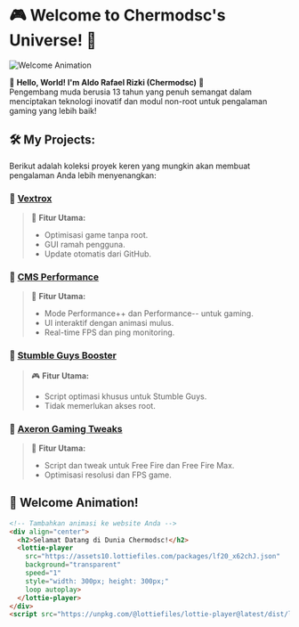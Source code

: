 # 🎮 Welcome to Chermodsc's Universe! 🚀  

![Welcome Animation](https://media.giphy.com/media/l4FGGafcOHmrlQxGQ/giphy.gif)  

🌟 **Hello, World! I'm Aldo Rafael Rizki (Chermodsc)** 🌟  
Pengembang muda berusia 13 tahun yang penuh semangat dalam menciptakan teknologi inovatif dan modul non-root untuk pengalaman gaming yang lebih baik!  

## 🛠️ My Projects:  
Berikut adalah koleksi proyek keren yang mungkin akan membuat pengalaman Anda lebih menyenangkan:  

### 🔹 [**Vextrox**](https://github.com/ChermodAldo/Vextrox)  
> 🔧 **Fitur Utama:**  
> - Optimisasi game tanpa root.  
> - GUI ramah pengguna.  
> - Update otomatis dari GitHub.  

### 🔹 [**CMS Performance**](https://github.com/ChermodAldo/CMS-Performance)  
> 🚀 **Fitur Utama:**  
> - Mode Performance++ dan Performance-- untuk gaming.  
> - UI interaktif dengan animasi mulus.  
> - Real-time FPS dan ping monitoring.  

### 🔹 [**Stumble Guys Booster**](https://github.com/ChermodAldo/Stumble-Guys-Booster)  
> 🎮 **Fitur Utama:**  
> - Script optimasi khusus untuk Stumble Guys.  
> - Tidak memerlukan akses root.  

### 🔹 [**Axeron Gaming Tweaks**](https://github.com/ChermodAldo/Axeron-Gaming-Tweaks)  
> 🎯 **Fitur Utama:**  
> - Script dan tweak untuk Free Fire dan Free Fire Max.  
> - Optimisasi resolusi dan FPS game.  

## 🌈 Welcome Animation!  
```html
<!-- Tambahkan animasi ke website Anda -->
<div align="center">
  <h2>Selamat Datang di Dunia Chermodsc!</h2>
  <lottie-player 
    src="https://assets10.lottiefiles.com/packages/lf20_x62chJ.json"  
    background="transparent"  
    speed="1"  
    style="width: 300px; height: 300px;"  
    loop autoplay>
  </lottie-player>
</div>
<script src="https://unpkg.com/@lottiefiles/lottie-player@latest/dist/lottie-player.js"></script>

